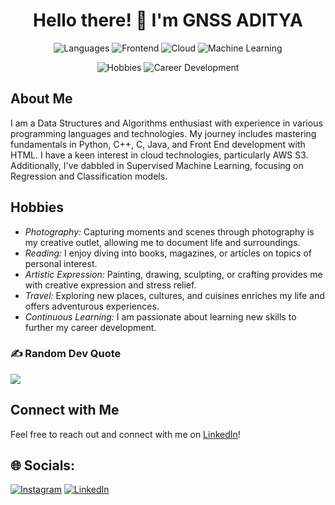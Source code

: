 
<h1 align="center">Hello there! 👋 I'm GNSS ADITYA</h1>
<p align="center">
  <img src="https://img.shields.io/badge/Languages-Python%20|%20C++%20|%20C%20|%20Java-blue" alt="Languages">
  <img src="https://img.shields.io/badge/Frontend-HTML-orange" alt="Frontend">
  <img src="https://img.shields.io/badge/Cloud-AWS%20|%20S3-yellow" alt="Cloud">
  <img src="https://img.shields.io/badge/ML-Supervised%20|%20Regression%20|%20Classification-green" alt="Machine Learning">
</p>

<p align="center">
  <img src="https://img.shields.io/badge/Hobbies-Photography%20|%20Reading%20|%20Painting%20|%20Traveling-lightgrey" alt="Hobbies">
  <img src="https://img.shields.io/badge/Career%20Development-Learning%20New%20Skills-brightgreen" alt="Career Development">
</p>

## About Me
I am a Data Structures and Algorithms enthusiast with experience in various programming languages and technologies. My journey includes mastering fundamentals in Python, C++, C, Java, and Front End development with HTML. I have a keen interest in cloud technologies, particularly AWS S3. Additionally, I've dabbled in Supervised Machine Learning, focusing on Regression and Classification models.

## Hobbies
- *Photography:* Capturing moments and scenes through photography is my creative outlet, allowing me to document life and surroundings.
- *Reading:* I enjoy diving into books, magazines, or articles on topics of personal interest.
- *Artistic Expression:* Painting, drawing, sculpting, or crafting provides me with creative expression and stress relief.
- *Travel:* Exploring new places, cultures, and cuisines enriches my life and offers adventurous experiences.
- *Continuous Learning:* I am passionate about learning new skills to further my career development.

### ✍️ Random Dev Quote
![](https://quotes-github-readme.vercel.app/api?type=horizontal&theme=tokyonight)

## Connect with Me
Feel free to reach out and connect with me on [LinkedIn](https://github.com/Adityagnss)!

## 🌐 Socials:
[![Instagram](https://img.shields.io/badge/Instagram-%23E4405F.svg?logo=Instagram&logoColor=white)](https://instagram.com/https://www.instagram.com/_rockey_.42/?hl=bg) [![LinkedIn](https://img.shields.io/badge/LinkedIn-%230077B5.svg?logo=linkedin&logoColor=white)](https://linkedin.com/in/https://www.linkedin.com/in/aditya-gnss-31101b252/) 

